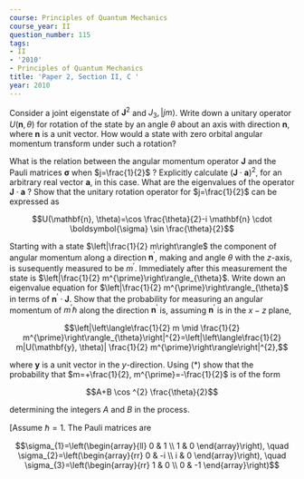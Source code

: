 ```yaml
---
course: Principles of Quantum Mechanics
course_year: II
question_number: 115
tags:
- II
- '2010'
- Principles of Quantum Mechanics
title: 'Paper 2, Section II, C '
year: 2010
---
```




Consider a joint eigenstate of $\mathbf{J}^{2}$ and $J_{3},|j m\rangle$. Write down a unitary operator $U(\mathbf{n}, \theta)$ for rotation of the state by an angle $\theta$ about an axis with direction $\mathbf{n}$, where $\mathbf{n}$ is a unit vector. How would a state with zero orbital angular momentum transform under such a rotation?

What is the relation between the angular momentum operator $\mathbf{J}$ and the Pauli matrices $\boldsymbol{\sigma}$ when $j=\frac{1}{2}$ ? Explicitly calculate $(\mathbf{J} \cdot \mathbf{a})^{2}$, for an arbitrary real vector $\mathbf{a}$, in this case. What are the eigenvalues of the operator $\mathbf{J} \cdot \mathbf{a}$ ? Show that the unitary rotation operator for $j=\frac{1}{2}$ can be expressed as

$$U(\mathbf{n}, \theta)=\cos \frac{\theta}{2}-i \mathbf{n} \cdot \boldsymbol{\sigma} \sin \frac{\theta}{2}$$

Starting with a state $\left|\frac{1}{2} m\right\rangle$ the component of angular momentum along a direction $\mathbf{n}^{\prime}$, making and angle $\theta$ with the $z$-axis, is susequently measured to be $m^{\prime}$. Immediately after this measurement the state is $\left|\frac{1}{2} m^{\prime}\right\rangle_{\theta}$. Write down an eigenvalue equation for $\left|\frac{1}{2} m^{\prime}\right\rangle_{\theta}$ in terms of $\mathbf{n}^{\prime} \cdot \mathbf{J}$. Show that the probability for measuring an angular momentum of $m^{\prime} \hbar$ along the direction $\mathbf{n}^{\prime}$ is, assuming $\mathbf{n}^{\prime}$ is in the $x-z$ plane,

$$\left|\left\langle\frac{1}{2} m \mid \frac{1}{2} m^{\prime}\right\rangle_{\theta}\right|^{2}=\left|\left\langle\frac{1}{2} m|U(\mathbf{y}, \theta)| \frac{1}{2} m^{\prime}\right\rangle\right|^{2},$$

where $\mathbf{y}$ is a unit vector in the $y$-direction. Using $(*)$ show that the probability that $m=+\frac{1}{2}, m^{\prime}=-\frac{1}{2}$ is of the form

$$A+B \cos ^{2} \frac{\theta}{2}$$

determining the integers $A$ and $B$ in the process.

[Assume $\hbar=1$. The Pauli matrices are

$$\sigma_{1}=\left(\begin{array}{ll}
0 & 1 \\
1 & 0
\end{array}\right), \quad \sigma_{2}=\left(\begin{array}{rr}
0 & -i \\
i & 0
\end{array}\right), \quad \sigma_{3}=\left(\begin{array}{rr}
1 & 0 \\
0 & -1
\end{array}\right)$$